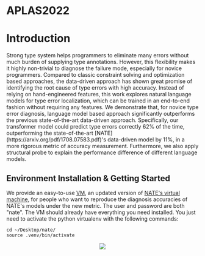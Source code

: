 # APLAS2022

<h1 id="intro"> Introduction </h1>
<p>
Strong type system helps programmers to eliminate many errors without much burden of supplying type annotations. However, this flexibility makes it highly non-trivial to diagnose the failure mode, especially for novice programmers.  Compared to classic constraint solving and optimization based approaches, the data-driven approach has shown great promise of identifying the root cause of type errors with high accuracy. Instead of relying on hand-engineered features, this work explores natural language models for type error localization, which can be trained in an end-to-end fashion without requiring any features. We demonstrate that, for novice type error diagnosis, language model based approach significantly outperforms the previous state-of-the-art data-driven approach. Specifically, our transformer model could predict type errors correctly 62% of the time, outperforming the state-of-the-art [NATE](https://arxiv.org/pdf/1708.07583.pdf)'s data-driven model by 11%, in a more rigorous metric of accuracy measurement. Furthermore, we also apply structural probe to explain the performance difference of different language models. 
</p>

<h2 id="gd"> Environment Installation & Getting Started </h2>
<p> We provide an easy-to-use <a href="">VM</a>, an updated version of <a href="https://github.com/ucsd-progsys/nate">NATE's virtual machine</a>, for people who want to reproduce the diagnosis accuracies of NATE's models under the new metric. The user and password are both "nate". The VM should already have everything you need installed. You just need to activate the python virtualenv with the following commands:</b>
</p>

```
cd ~/Desktop/nate/
source .venv/bin/activate
```
<p align="center"><img src="https://user-images.githubusercontent.com/90864900/184725729-f836ee33-9cd0-4124-ad52-83c5c986d088.png">
</p>




